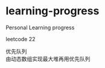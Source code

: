 # learning-progress
Personal Learning progress  

leetcode 22   



优先队列       
由动态数组实现最大堆再用优先队列      
 
